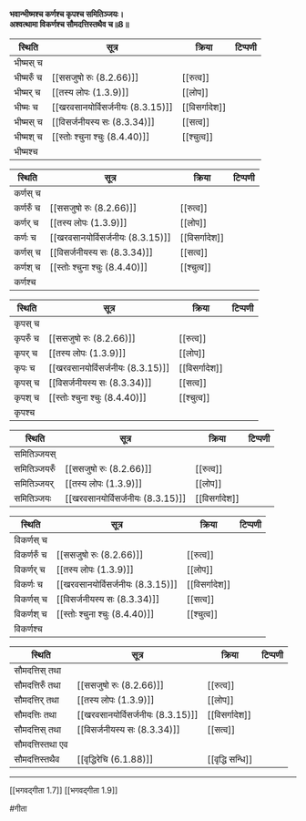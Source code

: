 **भवान्भीष्मश्च कर्णश्च कृपश्च समितिञ्जयः।  
अश्वत्थामा विकर्णश्च सौमदत्तिस्तथैव च॥8॥**

| स्थिति     | सूत्र                             | क्रिया         | टिप्पणी |
| ---------- | --------------------------------- | -------------- | ------- |
| भीष्मस् च  |                                   |                |         |
| भीष्मरुँ च | [[ससजुषो रुः (8.2.66)]]           | [[रुत्व]]      |         |
| भीष्मर् च  | [[तस्य लोपः (1.3.9)]]             | [[लोप]]      |         |
| भीष्मः च   | [[खरवसानयोर्विसर्जनीयः (8.3.15)]] | [[विसर्गादेश]] |         |
| भीष्मस् च  | [[विसर्जनीयस्य सः (8.3.34)]]      | [[सत्व]]       |         |
| भीष्मश् च  | [[स्तोः श्चुना श्चुः (8.4.40)]]   | [[श्चुत्व]]    |         |
| भीष्मश्च   |                                   |                |         |

| स्थिति    | सूत्र                             | क्रिया         | टिप्पणी |
| --------- | --------------------------------- | -------------- | ------- |
| कर्णस् च  |                                   |                |         |
| कर्णरुँ च | [[ससजुषो रुः (8.2.66)]]           | [[रुत्व]]      |         |
| कर्णर् च  | [[तस्य लोपः (1.3.9)]]             | [[लोप]]      |         |
| कर्णः च   | [[खरवसानयोर्विसर्जनीयः (8.3.15)]] | [[विसर्गादेश]] |         |
| कर्णस् च  | [[विसर्जनीयस्य सः (8.3.34)]]      | [[सत्व]]       |         |
| कर्णश् च  | [[स्तोः श्चुना श्चुः (8.4.40)]]   | [[श्चुत्व]]    |         |
| कर्णश्च   |                                   |                |         |

| स्थिति   | सूत्र                             | क्रिया         | टिप्पणी |
| -------- | --------------------------------- | -------------- | ------- |
| कृपस् च  |                                   |                |         |
| कृपरुँ च | [[ससजुषो रुः (8.2.66)]]           | [[रुत्व]]      |         |
| कृपर् च  | [[तस्य लोपः (1.3.9)]]             | [[लोप]]      |         |
| कृपः च   | [[खरवसानयोर्विसर्जनीयः (8.3.15)]] | [[विसर्गादेश]] |         |
| कृपस् च  | [[विसर्जनीयस्य सः (8.3.34)]]      | [[सत्व]]       |         |
| कृपश् च  | [[स्तोः श्चुना श्चुः (8.4.40)]]   | [[श्चुत्व]]    |         |
| कृपश्च   |                                   |                |         |

| स्थिति       | सूत्र                             | क्रिया         | टिप्पणी |
| ------------ | --------------------------------- | -------------- | ------- |
| समितिञ्जयस्  |                                   |                |         |
| समितिञ्जयरुँ | [[ससजुषो रुः (8.2.66)]]           | [[रुत्व]]      |         |
| समितिञ्जयर्  | [[तस्य लोपः (1.3.9)]]             | [[लोप]]      |         |
| समितिञ्जयः   | [[खरवसानयोर्विसर्जनीयः (8.3.15)]] | [[विसर्गादेश]] |         |

| स्थिति      | सूत्र                             | क्रिया         | टिप्पणी |
| ----------- | --------------------------------- | -------------- | ------- |
| विकर्णस् च  |                                   |                |         |
| विकर्णरुँ च | [[ससजुषो रुः (8.2.66)]]           | [[रुत्व]]      |         |
| विकर्णर् च  | [[तस्य लोपः (1.3.9)]]             | [[लोप]]      |         |
| विकर्णः च   | [[खरवसानयोर्विसर्जनीयः (8.3.15)]] | [[विसर्गादेश]] |         |
| विकर्णस् च  | [[विसर्जनीयस्य सः (8.3.34)]]      | [[सत्व]]       |         |
| विकर्णश् च  | [[स्तोः श्चुना श्चुः (8.4.40)]]   | [[श्चुत्व]]    |         |
| विकर्णश्च   |                                   |                |         |

| स्थिति           | सूत्र                             | क्रिया           | टिप्पणी |
| ---------------- | --------------------------------- | ---------------- | ------- |
| सौमदत्तिस् तथा   |                                   |                  |         |
| सौमदत्तिरुँ तथा  | [[ससजुषो रुः (8.2.66)]]           | [[रुत्व]]        |         |
| सौमदत्तिर् तथा   | [[तस्य लोपः (1.3.9)]]             | [[लोप]]        |         |
| सौमदत्तिः तथा    | [[खरवसानयोर्विसर्जनीयः (8.3.15)]] | [[विसर्गादेश]]   |         |
| सौमदत्तिस् तथा   | [[विसर्जनीयस्य सः (8.3.34)]]      | [[सत्व]]         |         |
| सौमदत्तिस्तथा एव |                                   |                  |         |
| सौमदत्तिस्तथैव   | [[वृद्धिरेचि (6.1.88)]]           | [[वृद्धि सन्धि]] |         |


---

[[भगवद्गीता 1.7]]
[[भगवद्गीता 1.9]]

#गीता